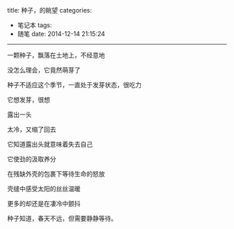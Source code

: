 title: 种子，的眺望
categories:
  - 笔记本
tags:
  - 随笔
date: 2014-12-14 21:15:24
---

一颗种子，飘落在土地上，不经意地

没怎么理会，它竟然萌芽了

种子不适应这个季节，一直处于发芽状态，很吃力

它想发芽，很想

露出一头

太冷，又缩了回去

它知道露出头就意味着失去自己

它使劲的汲取养分

在残缺外壳的包裹下等待生命的怒放

壳缝中感受太阳的丝丝温暖

更多的却还是在凄冷中颤抖

种子知道，春天不远，但需要静静等待。